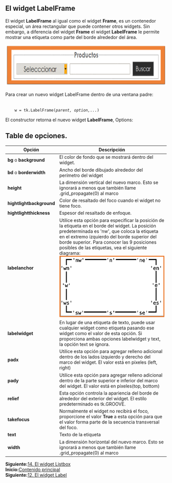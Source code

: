 

## El widget **LabelFrame**  

El widget **LabelFrame** al igual como el widget **Frame**, es un contenedor especial, un área rectangular que puede contener otros widgets. Sin embargo, a diferencia del widget **Frame** el widget **LabelFrame** le permite mostrar una etíqueta como parte del borde alrededor del área.   


<p align="center">
    <img src="img/lblFrame/01.png" alt="LabelFrame" width="610" height="130">
</p>  

Para crear un nuevo widget LabelFrame dentro de una ventana padre:  

<p align="left">

<code>
    w = tk.LabelFrame(<i>parent, option,...</i>)
</code>

</p>

El constructor retorna el nuevo widget **LabelFrame**, Options:  

## Table de opciones.  

|Opción| Descripción|
|------|------------|
|**bg** o **background**| El color de fondo que se mostrará dentro del widget.|
|**bd** o **borderwidth**| Ancho del borde dibujado alrededor del perímetro del widget|
|**height**|La dimensión vertical del nuevo marco. Esto se ignorará a menos que también llame .grid_propagate(0) al marco|
|**hightlightbackground**|Color de resaltado del foco cuando el widget no tiene foco.|
|**hightlightthickness**|Espesor del resaltado de enfoque.|
|**labelanchor**|Utilice esta opción para especificar la posición de la etiqueta en el borde del widget. La posición predeterminada es 'nw', que coloca la etiqueta en el extremo izquierdo del borde superior del borde superior. Para conocer las 9 posiciones posibles de las etiquetas, vea el siguiente diagrama: <br>![](img/lblFrame/02.png "posiciones")|
|**labelwidget**|En lugar de una etiqueta de texto, puede usar cualquier widget como etiqueta pasando ese widget como el valor de esta opción. Si proporciona ambas opciones labelwidget y text, la opción text se ignora.|
|**padx**|Utilice esta opción para agregar relleno adicional dentro de los lados izquierdo y derecho del marco del widget. El valor está en píxeles (left, right)|
|**pady**|Utilice esta opción para agregar relleno adicional dentro de la parte superior e inferior del marco del widget. El valor está en píxeles(top, bottom)|
|**relief**|Esta opción controla la apariencia del borde de alrededor del exterior del widget. El estilo predeterminado es tk.GROOVE.|
|**takefocus**|Normalmente el widget no recibirá el foco, proporcione el valor **True** a esta opción para que el valor forma parte de la secuencia transversal del foco.|
|**text**|Texto de la etiqueta|
|**width**|La dimensión horizontal del nuevo marco. Esto se ignorará a menos que también llame .grid_propagate(0) al marco|


**Siguiente:**<a href='#'>14. El widget Listbox</a>  
**Inicio:**<a href='./README.md'>Contenido principal</a>  
**Siguiente:**<a href='#'>12. El widget Label</a>  

